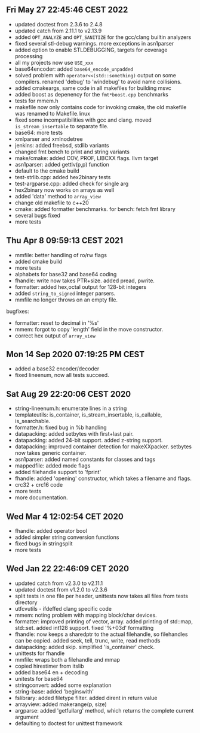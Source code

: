 ## Fri May 27 22:45:46 CEST 2022
 * updated doctest from 2.3.6 to 2.4.8
 * updated catch from 2.11.1 to v2.13.9
 * added `OPT_ANALYZE` and `OPT_SANITIZE` for the gcc/clang builtin analyzers
 * fixed several stl-debug warnings. more exceptions in asn1parser
 * added option to enable STLDEBUGGING, targets for coverage processing
 * all my projects now use `USE_xxx`
 * base64encoder: added `base64_encode_unpadded`
 * solved problem with `operator<<(std::something)` output on some compilers.  renamed 'debug' to 'windebug' to avoid name collisions.
 * added cmakeargs, same code in all makefiles for building msvc
 * added boost as depenency for the `fmt*boost.cpp` benchmarks
 * tests for mmem.h
 * makefile now only contains code for invoking cmake, the old makefile was renamed to Makefile.linux
 * fixed some incompatibilities with gcc and clang. moved `is_stream_insertable` to separate file.
 * base64: more tests
 * xmlparser and xmlnodetree
 * jenkins: added freebsd, stdlib variants
 * changed fmt bench to print and string variants
 * make/cmake: added COV, PROF, LIBCXX flags. llvm target
 * asn1parser: added gettlv(p,p) function
 * default to the cmake build
 * test-strlib.cpp: added hex2binary tests
 * test-argparse.cpp: added check for single arg
 * hex2binary now works on arrays as well
 * added 'data' method to `array_view`
 * change old makefile to c++20
 * cmake: added formatter benchmarks. for bench: fetch fmt library
 * several bugs fixed
 * more tests

## Thu Apr  8 09:59:13 CEST 2021
 * mmfile: better handling of ro/rw flags
 * added cmake build
 * more tests
 * alphabets for base32 and base64 coding
 * fhandle: write now takes PTR+size. added pread, pwrite.
 * formatter: added hex,octal output for 128-bit integers
 * added `string_to_signed` integer parsers.
 * mmfile no longer throws on an empty file.

bugfixes:
 * formatter: reset to decimal in '%s'
 * mmem: forgot to copy 'length' field in the move constructor.
 * correct hex output of `array_view`

## Mon 14 Sep 2020 07:19:25 PM CEST
 * added a base32 encoder/decoder
 * fixed lineenum, now all tests succeed.

## Sat Aug 29 22:20:06 CEST 2020
 * string-lineenum.h: enumerate lines in a string
 * templateutils: is\_container, is\_stream\_insertable, is\_callable, is\_searchable.
 * formatter.h: fixed bug in %b handling
 * datapacking: added setbytes with first+last pair.
 * datapacking: added 24-bit support. added z-string support.
 * datapacking: improved container detection for makeXXpacker. setbytes now takes generic container.
 * asn1parser: added named constants for classes and tags
 * mappedfile: added mode flags
 * added filehandle support to 'fprint'
 * fhandle: added 'opening' constructor, which takes a filename and flags.
 * crc32 + crc16 code
 * more tests
 * more documentation.


## Wed Mar  4 12:02:54 CET 2020
 * fhandle: added operator bool
 * added simpler string conversion functions
 * fixed bugs in stringsplit
 * more tests

## Wed Jan 22 22:46:09 CET 2020

 * updated catch from v2.3.0 to v2.11.1
 * updated doctest from v1.2.0 to v2.3.6
 * split tests in one file per header, unittests now takes all files from tests directory
 * utfcvutils - ifdeffed clang specific code
 * mmem: noting problem with mapping block/char devices.
 * formatter: improved printing of vector, array. added printing of std::map, std::set. added int128 support. fixed '%+03d' formatting
 * fhandle: now keeps a sharedptr to the actual filehandle, so filehandles can be copied. added seek, tell, trunc, write, read methods
 * datapacking: added skip. simplified 'is_container' check.
 * unittests for fhandle
 * mmfile: wraps both a filehandle and mmap
 * copied hirestimer from itslib
 * added base64 en + decoding
 * unitests for base64
 * stringconvert: added some explanation
 * string-base: added 'beginswith'
 * fslibrary: added filetype filter. added dirent in return value
 * arrayview: added makerange(p, size)
 * argparse: added 'getfullarg' method, which returns the complete current argument
 * defaulting to doctest for unittest framework
